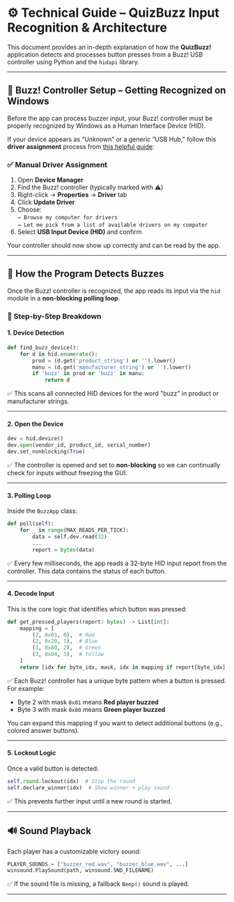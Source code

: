 # ⚙️ Technical Guide – QuizBuzz Input Recognition & Architecture

This document provides an in-depth explanation of how the **QuizBuzz!** application detects and processes button presses from a Buzz! USB controller using Python and the `hidapi` library.

---

## 🔌 Buzz! Controller Setup – Getting Recognized on Windows

Before the app can process buzzer input, your Buzz! controller must be properly recognized by Windows as a Human Interface Device (HID).

If your device appears as “Unknown” or a generic “USB Hub,” follow this **driver assignment** process from [this helpful guide](https://steamcommunity.com/sharedfiles/filedetails/?l=bulgarian&id=1201404534):

### ✅ Manual Driver Assignment

1. Open **Device Manager**
2. Find the Buzz! controller (typically marked with ⚠️)
3. Right-click → **Properties** → **Driver** tab
4. Click **Update Driver**
5. Choose:  
   `→ Browse my computer for drivers`  
   `→ Let me pick from a list of available drivers on my computer`
6. Select **USB Input Device (HID)** and confirm

Your controller should now show up correctly and can be read by the app.

---

## 🧠 How the Program Detects Buzzes

Once the Buzz! controller is recognized, the app reads its input via the `hid` module in a **non-blocking polling loop**.

### 🧩 Step-by-Step Breakdown

#### 1. Device Detection

```python
def find_buzz_device():
    for d in hid.enumerate():
        prod = (d.get('product_string') or '').lower()
        manu = (d.get('manufacturer_string') or '').lower()
        if 'buzz' in prod or 'buzz' in manu:
            return d
```

✅ This scans all connected HID devices for the word "buzz" in product or manufacturer strings.

---

#### 2. Open the Device

```python
dev = hid.device()
dev.open(vendor_id, product_id, serial_number)
dev.set_nonblocking(True)
```

✅ The controller is opened and set to **non-blocking** so we can continually check for inputs without freezing the GUI.

---

#### 3. Polling Loop

Inside the `BuzzApp` class:

```python
def poll(self):
    for _ in range(MAX_READS_PER_TICK):
        data = self.dev.read(32)
        ...
        report = bytes(data)
```

✅ Every few milliseconds, the app reads a 32-byte HID input report from the controller. This data contains the status of each button.

---

#### 4. Decode Input

This is the core logic that identifies which button was pressed:

```python
def get_pressed_players(report: bytes) -> List[int]:
    mapping = [
        (2, 0x01, 0),  # Red
        (2, 0x20, 1),  # Blue
        (3, 0x80, 2),  # Green
        (3, 0x04, 3),  # Yellow
    ]
    return [idx for byte_idx, mask, idx in mapping if report[byte_idx] & mask]
```

✅ Each Buzz! controller has a unique byte pattern when a button is pressed. For example:

- Byte 2 with mask `0x01` means **Red player buzzed**
- Byte 3 with mask `0x80` means **Green player buzzed**

You can expand this mapping if you want to detect additional buttons (e.g., colored answer buttons).

---

#### 5. Lockout Logic

Once a valid button is detected:

```python
self.round.lockout(idx)  # Stop the round
self.declare_winner(idx)  # Show winner + play sound
```

✅ This prevents further input until a new round is started.

---

## 🔊 Sound Playback

Each player has a customizable victory sound:

```python
PLAYER_SOUNDS = ["buzzer_red.wav", "buzzer_blue.wav", ...]
winsound.PlaySound(path, winsound.SND_FILENAME)
```

✅ If the sound file is missing, a fallback `Beep()` sound is played.

---
